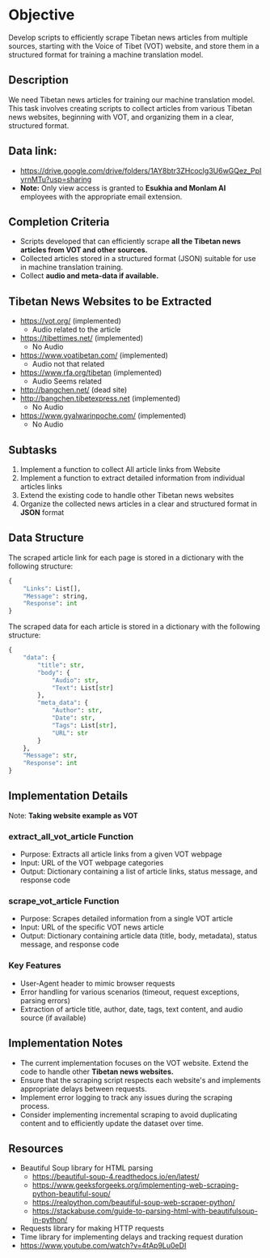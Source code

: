 # Objective
Develop scripts to efficiently scrape Tibetan news articles from multiple sources, starting with the Voice of Tibet (VOT) website, and store them in a structured format for training a machine translation model.

## Description
We need Tibetan news articles for training our machine translation model. This task involves creating scripts to collect articles from various Tibetan news websites, beginning with VOT, and organizing them in a clear, structured format.

## Data link:
- https://drive.google.com/drive/folders/1AY8btr3ZHcocIg3U6wGQez_PpIyrnMTu?usp=sharing
- **Note:** Only view access is granted to **Esukhia and Monlam AI** employees with the appropriate email extension.


## Completion Criteria
- Scripts developed that can efficiently scrape **all the Tibetan news articles from VOT and other sources.**
- Collected articles stored in a structured format (JSON) suitable for use in machine translation training.
- Collect **audio and meta-data if available.**

## Tibetan News Websites to be Extracted
- https://vot.org/ (implemented)
    - Audio related to the article
- https://tibettimes.net/ (implemented)
    - No Audio
- https://www.voatibetan.com/ (implemented)
    - Audio not that related
- https://www.rfa.org/tibetan (implemented)
    - Audio Seems related
- http://bangchen.net/ (dead site)
- http://bangchen.tibetexpress.net  (implemented)
    - No Audio
- https://www.gyalwarinpoche.com/ (implemented)
    - No Audio

## Subtasks
1. Implement a function to collect All article links from Website
2. Implement a function to extract detailed information from individual articles links
3. Extend the existing code to handle other Tibetan news websites
4. Organize the collected news articles in a clear and structured format in **JSON** format


## Data Structure
The scraped article link for each page is stored in a dictionary with the following structure:
```python
{
    "Links": List[],
    "Message": string,
    "Response": int
}

```

The scraped data for each article is stored in a dictionary with the following structure:

```python
{
    "data": {
        "title": str,
        "body": {
            "Audio": str,
            "Text": List[str]
        },
        "meta_data": {
            "Author": str,
            "Date": str,
            "Tags": List[str],
            "URL": str
        }
    },
    "Message": str,
    "Response": int
}
```


## Implementation Details
Note: **Taking website example as VOT**
### extract_all_vot_article Function
- Purpose: Extracts all article links from a given VOT webpage
- Input: URL of the VOT webpage categories 
- Output: Dictionary containing a list of article links, status message, and response code

### scrape_vot_article Function
- Purpose: Scrapes detailed information from a single VOT article
- Input: URL of the specific VOT news article
- Output: Dictionary containing article data (title, body, metadata), status message, and response code

### Key Features
- User-Agent header to mimic browser requests
- Error handling for various scenarios (timeout, request exceptions, parsing errors)
- Extraction of article title, author, date, tags, text content, and audio source (if available)

## Implementation Notes
- The current implementation focuses on the VOT website. Extend the code to handle other **Tibetan news websites.**
- Ensure that the scraping script respects each website's and implements appropriate delays between requests.
- Implement error logging to track any issues during the scraping process.
- Consider implementing incremental scraping to avoid duplicating content and to efficiently update the dataset over time.


## Resources
- Beautiful Soup library for HTML parsing
   - https://beautiful-soup-4.readthedocs.io/en/latest/
   - https://www.geeksforgeeks.org/implementing-web-scraping-python-beautiful-soup/
   - https://realpython.com/beautiful-soup-web-scraper-python/
   - https://stackabuse.com/guide-to-parsing-html-with-beautifulsoup-in-python/
- Requests library for making HTTP requests
- Time library for implementing delays and tracking request duration
- https://www.youtube.com/watch?v=4tAp9Lu0eDI